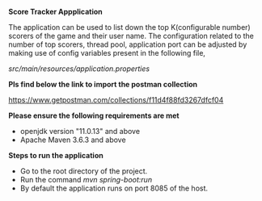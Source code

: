 **Score Tracker Appplication**

The application can be used to list down the top K(configurable number) scorers of the game and their user name. The configuration related to the number of top scorers, thread pool, application port can be adjusted by making use of config variables present in the following file,

*src/main/resources/application.properties*

**Pls find below the link to import the postman collection**

https://www.getpostman.com/collections/f11d4f88fd3267dfcf04

**Please ensure the following requirements are met**

* openjdk version "11.0.13" and above
* Apache Maven 3.6.3 and above 

**Steps to run the application**

* Go to the root directory of the project.
* Run the command *mvn spring-boot:run*
* By default the application runs on port 8085 of the host. 
